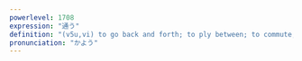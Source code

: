 ```yaml
---
powerlevel: 1708
expression: "通う"
definition: "(v5u,vi) to go back and forth; to ply between; to commute; to attend (school, church, etc.); (P)"
pronunciation: "かよう"
---
```

